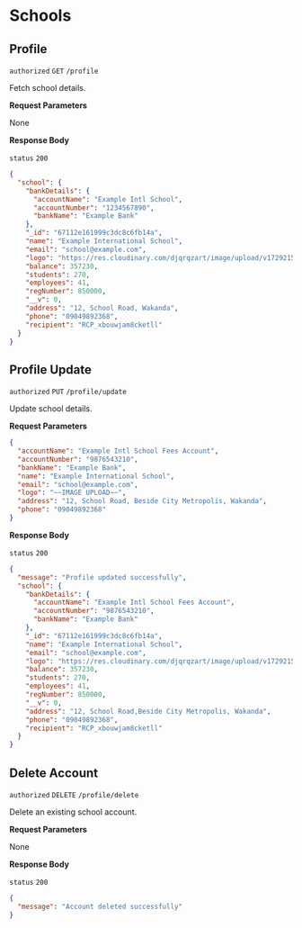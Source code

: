 # Schools

## Profile

`authorized` `GET` `/profile`

Fetch school details.

**Request Parameters**

None

**Response Body**

`status` `200`

```json
{
  "school": {
    "bankDetails": {
      "accountName": "Example Intl School",
      "accountNumber": "1234567890",
      "bankName": "Example Bank"
    },
    "_id": "67112e161999c3dc8c6fb14a",
    "name": "Example International School",
    "email": "school@example.com",
    "logo": "https://res.cloudinary.com/djqrqzart/image/upload/v1729215388/school-logo/2024-10-18T01-36-28.148Z-smiley-eyes.jpg.jpg",
    "balance": 357230,
    "students": 270,
    "employees": 41,
    "regNumber": 850000,
    "__v": 0,
    "address": "12, School Road, Wakanda",
    "phone": "09049892368",
    "recipient": "RCP_xbouwjam8cketll"
  }
}
```

## Profile Update

`authorized` `PUT` `/profile/update`

Update school details.

**Request Parameters**

```json
{
  "accountName": "Example Intl School Fees Account",
  "accountNumber": "9876543210",
  "bankName": "Example Bank",
  "name": "Example International School",
  "email": "school@example.com",
  "logo": "~~IMAGE UPLOAD~~",
  "address": "12, School Road, Beside City Metropolis, Wakanda",
  "phone": "09049892368"
}
```

**Response Body**

`status` `200`

```json
{
  "message": "Profile updated successfully",
  "school": {
    "bankDetails": {
      "accountName": "Example Intl School Fees Account",
      "accountNumber": "9876543210",
      "bankName": "Example Bank"
    },
    "_id": "67112e161999c3dc8c6fb14a",
    "name": "Example International School",
    "email": "school@example.com",
    "logo": "https://res.cloudinary.com/djqrqzart/image/upload/v1729215388/school-logo/2024-10-18T01-36-28.148Z-smiley-eyes.jpg.jpg",
    "balance": 357230,
    "students": 270,
    "employees": 41,
    "regNumber": 850000,
    "__v": 0,
    "address": "12, School Road,Beside City Metropolis, Wakanda",
    "phone": "09049892368",
    "recipient": "RCP_xbouwjam8cketll"
  }
}
```

## Delete Account

`authorized` `DELETE` `/profile/delete`

Delete an existing school account.

**Request Parameters**

None

**Response Body**

`status` `200`

```json
{
  "message": "Account deleted successfully"
}
```

